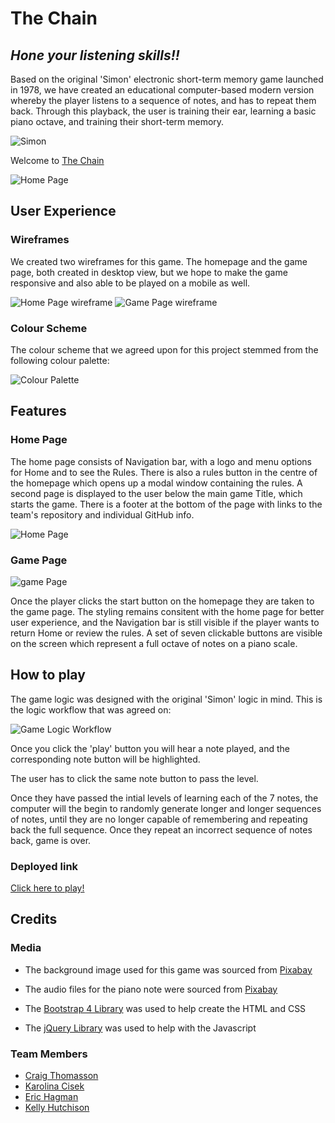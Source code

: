 #  **The Chain**  
## *Hone your listening skills!!*

Based on the original 'Simon' electronic short-term memory game launched in 1978, we have created an educational computer-based modern version whereby the player listens to a sequence of notes, and has to repeat them back. Through this playback, the user is training their ear, learning a basic piano octave, and training their short-term memory. 

![Simon](src/assets/image/simon.PNG)

Welcome to <a href="https://craigthomasson.github.io/team-5-music-game-/" target="_blank" rel="noopener">The Chain</a>

![Home Page](./screenshot.png)

## User Experience

### Wireframes

We created two wireframes for this game. The homepage and the game page, both created in desktop view, but we hope to make the game responsive and also able to be played on a mobile as well. 

![Home Page wireframe](src/assets/image/homepage-wireframe.PNG)
![Game Page wireframe](src/assets/image/gamepage-wireframe.PNG)

### Colour Scheme

The colour scheme that we agreed upon for this project stemmed from the following colour palette:

![Colour Palette](src/assets/image/colour-scheme.png)

## Features

### Home Page

The home page consists of  Navigation bar, with a logo and menu options for Home and to see the Rules. There is also a rules button in the centre of the homepage which opens up a modal window containing the rules. A second page is displayed to the user below the main game Title, which starts the game. There is a footer at the bottom of the page with links to the team's repository and individual GitHub info. 

![Home Page](src/assets/image/homepage.PNG)

### Game Page

![game Page](src/assets/image/gamepage.PNG)

Once the player clicks the start button on the homepage they are taken to the game page. The styling remains consitent with the home page for better user experience, and the Navigation bar is still visible if the player wants to return Home or review the rules. A set of seven clickable buttons are visible on the screen which represent a full octave of notes on a piano scale. 

## How to play

The game logic was designed with the original 'Simon' logic in mind. This is the logic workflow that was agreed on:

![Game Logic Workflow](src/assets/image/workflow-logic.jpg)

Once you click the 'play' button you will hear a note played, and the corresponding note button will be highlighted. 

The user has to click the same note button to pass the level. 

Once they have passed the intial levels of learning each of the 7 notes, the computer will the begin to randomly generate longer and longer sequences of notes, until they are no longer capable of remembering and repeating back the full sequence. Once they repeat an incorrect sequence of notes back, game is over. 

### Deployed link

[Click here to play!](https://craigthomasson.github.io/team-5-music-game-/)

## Credits

### Media

* The background image used for this game was sourced from [Pixabay](https://pixabay.com/images/search/music%20background/?pagi=7)

* The audio files for the piano note were sourced from [Pixabay](https://pixabay.com/sound-effects/search/octave/)

* The [Bootstrap 4 Library](https://getbootstrap.com/docs/4.6/getting-started/introduction/) was used to help create the HTML and CSS

* The [jQuery Library](https://jquery.com/) was used to help with the Javascript

### Team Members

* [Craig Thomasson](https://www.linkedin.com/in/craig-thomasson-webdev/)
* [Karolina Cisek](https://www.linkedin.com/in/k-c-n/)
* [Eric Hagman](https://www.linkedin.com/in/erikhgm/)
* [Kelly Hutchison](https://www.linkedin.com/in/kellyhutchison/)

